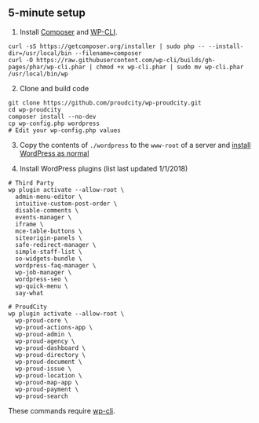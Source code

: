 ## 5-minute setup
1. Install [Composer](https://getcomposer.org) and [WP-CLI](http://wp-cli.org/).
  ```
  curl -sS https://getcomposer.org/installer | sudo php -- --install-dir=/usr/local/bin --filename=composer
  curl -O https://raw.githubusercontent.com/wp-cli/builds/gh-pages/phar/wp-cli.phar | chmod +x wp-cli.phar | sudo mv wp-cli.phar /usr/local/bin/wp
  ```

2. Clone and build code
  ```
  git clone https://github.com/proudcity/wp-proudcity.git
  cd wp-proudcity
  composer install --no-dev
  cp wp-config.php wordpress
  # Edit your wp-config.php values
  ```
3. Copy the contents of `./wordpress` to the `www-root` of a server and [install WordPress as normal](https://codex.wordpress.org/Installing_WordPress#Famous_5-Minute_Install)

4. Install WordPress plugins (list last updated 1/1/2018)
  ```
  # Third Party
  wp plugin activate --allow-root \
    admin-menu-editor \
    intuitive-custom-post-order \
    disable-comments \
    events-manager \
    iframe \
    mce-table-buttons \
    siteorigin-panels \
    safe-redirect-manager \
    simple-staff-list \
    so-widgets-bundle \
    wordpress-faq-manager \
    wp-job-manager \
    wordpress-seo \
    wp-quick-menu \
    say-what                    

  # ProudCity
  wp plugin activate --allow-root \
    wp-proud-core \
    wp-proud-actions-app \
    wp-proud-admin \
    wp-proud-agency \
    wp-proud-dashboard \
    wp-proud-directory \
    wp-proud-document \
    wp-proud-issue \
    wp-proud-location \
    wp-proud-map-app \
    wp-proud-payment \
    wp-proud-search
  ```
  These commands require [wp-cli](http://wp-cli.org/).
